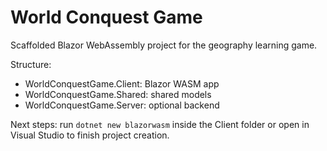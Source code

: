 # World Conquest Game

Scaffolded Blazor WebAssembly project for the geography learning game.

Structure:
- WorldConquestGame.Client: Blazor WASM app
- WorldConquestGame.Shared: shared models
- WorldConquestGame.Server: optional backend

Next steps: run `dotnet new blazorwasm` inside the Client folder or open in Visual Studio to finish project creation.
